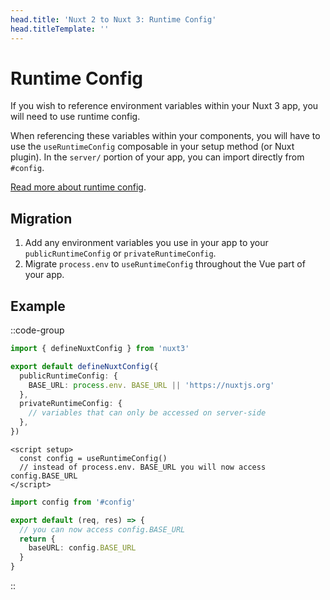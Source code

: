 ```yaml
---
head.title: 'Nuxt 2 to Nuxt 3: Runtime Config'
head.titleTemplate: ''
---
```


# Runtime Config

If you wish to reference environment variables within your Nuxt 3 app, you will need to use runtime config.

When referencing these variables within your components, you will have to use the `useRuntimeConfig` composable in your setup method (or Nuxt plugin). In the `server/` portion of your app, you can import directly from `#config`.

[Read more about runtime config](/guide/features/runtime-config).

## Migration

1. Add any environment variables you use in your app to your `publicRuntimeConfig` or `privateRuntimeConfig`.
1. Migrate `process.env` to `useRuntimeConfig` throughout the Vue part of your app.

## Example

::code-group

```ts [nuxt.config.ts]
import { defineNuxtConfig } from 'nuxt3'

export default defineNuxtConfig({
  publicRuntimeConfig: {
    BASE_URL: process.env. BASE_URL || 'https://nuxtjs.org'
  },
  privateRuntimeConfig: {
    // variables that can only be accessed on server-side
  },
})
```

```vue [pages/index.vue]
<script setup>
  const config = useRuntimeConfig()
  // instead of process.env. BASE_URL you will now access config.BASE_URL
</script>
```

```ts [server/api/hello.ts]
import config from '#config'

export default (req, res) => {
  // you can now access config.BASE_URL
  return {
    baseURL: config.BASE_URL
  }
}
```

::
